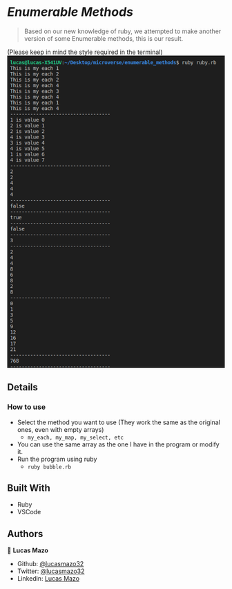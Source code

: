 # _Enumerable Methods_

> Based on our new knowledge of ruby, we attempted to make another version of some Enumerable methods, this is our result.

(Please keep in mind the style required in the terminal)
![image](enumerable.png)

## Details  

### How to use
- Select the method you want to use (They work the same as the original ones, even with empty arrays)
  - `my_each, my_map, my_select, etc`
- You can use the same array as the one I have in the program or modify it.
- Run the program using ruby 
  - `ruby bubble.rb`

## Built With

- Ruby
- VSCode

## Authors

👤 **Lucas Mazo**
- Github: [@lucasmazo32](https://github.com/lucasmazo32)
- Twitter: [@lucasmazo32](https://twitter.com/lucasmazo32)
- Linkedin: [Lucas Mazo](https://www.linkedin.com/in/lucas-mazo-meza-55a65b159/)
